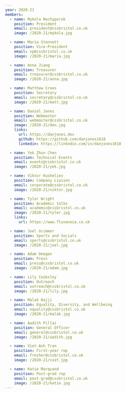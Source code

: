 ```yaml
---
year: 2020-21
members:
  - name: Mykola Nechyporuk
    position: President
    email: president@cssbristol.co.uk
    image: /2020-21/mykola.jpg

  - name: Maria Stennett
    position: Vice-President
    email: vp@cssbristol.co.uk
    image: /2020-21/maria.jpg

  - name: Anna Jiang
    position: Treasurer
    email: treasurer@cssbristol.co.uk
    image: /2020-21/anna.jpg

  - name: Matthew Crees
    position: Secretary
    email: secretary@cssbristol.co.uk
    image: /2020-21/matt.jpg

  - name: Daniel Jones
    position: Webmaster
    email: webmaster@cssbristol.co.uk
    image: /2020-21/dan.jpg
    links:
      url: https://danjones.dev
      github: https://github.com/danjones1618
      linkedin: https://linkedin.com/in/danjones1618

  - name: Yek Zhun Chen
    position: Technical Events
    email: events@cssbristol.co.uk
    image: /2020-21/yek.jpg

  - name: Viktor Kusheliev
    position: Company Liaison
    email: corporate@cssbristol.co.uk
    image: /2020-21/viktor.jpg

  - name: Tyler Wright
    position: Academic talks
    email: academic@cssbristol.co.uk
    image: /2020-21/tyler.jpg
    links:
      url: https://www.fluxanoia.co.uk

  - name: Joel Grimmer
    position: Sports and Socials
    email: sports@cssbristol.co.uk
    image: /2020-21/joel.jpg

  - name: Adam Deegan
    position: Press
    email: press@cssbristol.co.uk
    image: /2020-21/adam.jpg

  - name: Lily Cooksley
    position: Outreach
    email: outreach@cssbristol.co.uk
    image: /2020-21/lily.jpg

  - name: Malak Hajji
    position: Equality, Diversity, and Wellbeing
    email: equality@cssbristol.co.uk
    image: /2020-21/malak.jpg

  - name: Aadith Pillai
    position: General Officer
    email: general@cssbristol.co.uk
    image: /2020-21/aadith.jpg

  - name: Viet-Anh Tran
    position: First-year rep
    email: fresher@cssbristol.co.uk
    image: /2020-21/viet.jpg

  - name: Katie Marquand
    position: Post-grad rep
    email: post-grad@cssbristol.co.uk
    image: /2020-21/katie.jpg
---
```


